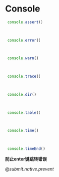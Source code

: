 # **Console**



```js
 console.assert()

 

 console.error()

 

 console.warn()

 

 console.trace() 

 

 console.dir()

 

 console.table()

 

 console.time()

 

 console.timeEnd()
```





**防止enter键跳转错误**



@*submit*.*native*.*prevent* 
